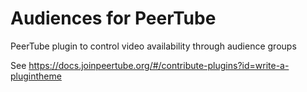# Audiences for PeerTube
PeerTube plugin to control video availability through audience groups

See https://docs.joinpeertube.org/#/contribute-plugins?id=write-a-plugintheme
